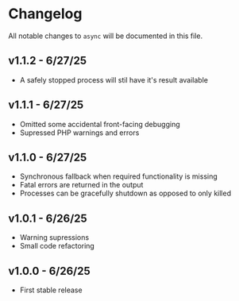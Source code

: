 # Changelog

All notable changes to `async` will be documented in this file.

## v1.1.2 - 6/27/25

* A safely stopped process will stil have it's result available

## v1.1.1 - 6/27/25

* Omitted some accidental front-facing debugging
* Supressed PHP warnings and errors

## v1.1.0 - 6/27/25

* Synchronous fallback when required functionality is missing
* Fatal errors are returned in the output
* Processes can be gracefully shutdown as opposed to only killed

## v1.0.1 - 6/26/25

* Warning supressions
* Small code refactoring

## v1.0.0 - 6/26/25

* First stable release
